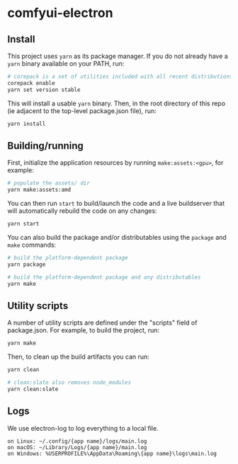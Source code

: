 # comfyui-electron

## Install

This project uses `yarn` as its package manager. If you do not already have a `yarn` binary available on your PATH, run:

```bash
# corepack is a set of utilities included with all recent distributions of node
corepack enable
yarn set version stable
```

This will install a usable `yarn` binary. Then, in the root directory of this repo (ie adjacent to the top-level package.json file), run:

```bash
yarn install
```

## Building/running

First, initialize the application resources by running `make:assets:<gpu>`, for example:

```bash
# populate the assets/ dir
yarn make:assets:amd
```

You can then run `start` to build/launch the code and a live buildserver that will automatically rebuild the code on any changes:

```bash
yarn start
```

You can also build the package and/or distributables using the `package` and `make` commands:

```bash
# build the platform-dependent package
yarn package
```

```bash
# build the platform-dependent package and any distributables
yarn make
```

## Utility scripts

A number of utility scripts are defined under the "scripts" field of package.json. For example, to build the project, run:

```bash
yarn make
```

Then, to clean up the build artifacts you can run:

```bash
yarn clean

# clean:slate also removes node_modules
yarn clean:slate
```

## Logs

We use electron-log to log everything to a local file.

```
on Linux: ~/.config/{app name}/logs/main.log
on macOS: ~/Library/Logs/{app name}/main.log
on Windows: %USERPROFILE%\AppData\Roaming\{app name}\logs\main.log
```
